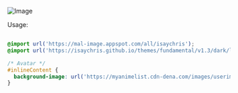 ![Image](http://i.imgur.com/COU2Yvj.png)

Usage:
```CSS

@import url('https://mal-image.appspot.com/all/isaychris');
@import url('https://isaychris.github.io/themes/fundamental/v1.3/dark/layout.css');

/* Avatar */
#inlineContent {
  background-image: url('https://myanimelist.cdn-dena.com/images/userimages/1117293.jpg');
}
````
  
